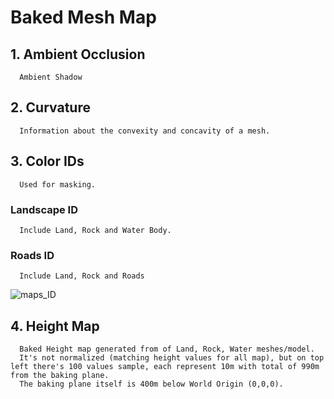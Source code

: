 # Baked Mesh Map
## 1. **Ambient Occlusion**
      Ambient Shadow
## 2. **Curvature**
      Information about the convexity and concavity of a mesh.
## 3. **Color IDs**
      Used for masking.
   ### **Landscape ID**
      Include Land, Rock and Water Body.
   ### **Roads ID**
      Include Land, Rock and Roads
   ![maps_ID](https://github.com/user-attachments/assets/5ed71928-3a1e-4db0-90d1-31604687b3f7)
## 4. **Height Map**
      Baked Height map generated from of Land, Rock, Water meshes/model.
      It's not normalized (matching height values for all map), but on top left there's 100 values sample, each represent 10m with total of 990m from the baking plane.
      The baking plane itself is 400m below World Origin (0,0,0).
    
